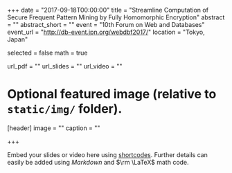 +++
date = "2017-09-18T00:00:00"
title = "Streamline Computation of Secure Frequent Pattern Mining by Fully Homomorphic Encryption"
abstract = ""
abstract_short = ""
event = "10th Forum on Web and Databases"
event_url = "http://db-event.jpn.org/webdbf2017/"
location = "Tokyo, Japan"

selected = false
math = true

url_pdf = ""
url_slides = ""
url_video = ""

# Optional featured image (relative to `static/img/` folder).
[header]
image = ""
caption = ""

+++

Embed your slides or video here using [shortcodes](https://gcushen.github.io/hugo-academic-demo/post/writing-markdown-latex/). Further details can easily be added using *Markdown* and $\rm \LaTeX$ math code. 
